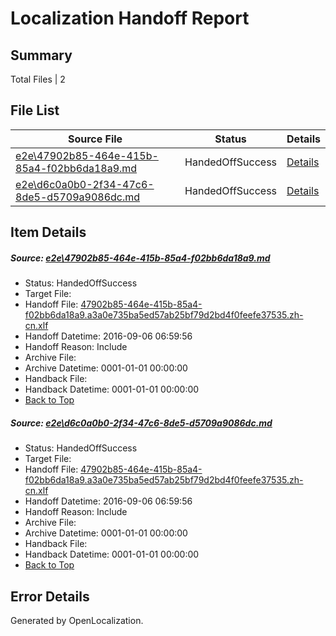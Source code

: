 # <a name='report-top'></a> Localization Handoff Report

## Summary
 Total Files | 2

## File List
 Source File | Status | Details 
 ----------- | ------ | ------- 
 [e2e\47902b85-464e-415b-85a4-f02bb6da18a9.md](https://github.com/OpenLocalizationTestOrg/ol-test0/blob/75618b0b456dd8e51f367c38288adfd2cac354f6/e2e/47902b85-464e-415b-85a4-f02bb6da18a9.md) | HandedOffSuccess | [Details](#3ac595bd1d8ca3412756c1b2e34ae5aa3b677f0e1)
 [e2e\d6c0a0b0-2f34-47c6-8de5-d5709a9086dc.md](https://github.com/OpenLocalizationTestOrg/ol-test0/blob/75618b0b456dd8e51f367c38288adfd2cac354f6/e2e/d6c0a0b0-2f34-47c6-8de5-d5709a9086dc.md) | HandedOffSuccess | [Details](#3ac595bd1d8ca3412756c1b2e34ae5aa3b677f0e3)

## Item Details
##### <a name='3ac595bd1d8ca3412756c1b2e34ae5aa3b677f0e1'></a> Source: [e2e\47902b85-464e-415b-85a4-f02bb6da18a9.md](https://github.com/OpenLocalizationTestOrg/ol-test0/blob/75618b0b456dd8e51f367c38288adfd2cac354f6/e2e/47902b85-464e-415b-85a4-f02bb6da18a9.md)
* Status: HandedOffSuccess
* Target File: 
* Handoff File: [47902b85-464e-415b-85a4-f02bb6da18a9.a3a0e735ba5ed57ab25bf79d2bd4f0feefe37535.zh-cn.xlf](https://github.com/OpenLocalizationTestOrg/ol-test0-handoff/blob/e8544d44dbb5bbbcf8df491acc42cf958d786181/ol-handoff/OpenLocalizationTestOrg/ol-test0-zhcn/ci/ht/47902b85-464e-415b-85a4-f02bb6da18a9.a3a0e735ba5ed57ab25bf79d2bd4f0feefe37535.zh-cn.xlf)
* Handoff Datetime: 2016-09-06 06:59:56
* Handoff Reason: Include
* Archive File: 
* Archive Datetime: 0001-01-01 00:00:00
* Handback File: 
* Handback Datetime: 0001-01-01 00:00:00
* [Back to Top](#report-top)

##### <a name='3ac595bd1d8ca3412756c1b2e34ae5aa3b677f0e3'></a> Source: [e2e\d6c0a0b0-2f34-47c6-8de5-d5709a9086dc.md](https://github.com/OpenLocalizationTestOrg/ol-test0/blob/75618b0b456dd8e51f367c38288adfd2cac354f6/e2e/d6c0a0b0-2f34-47c6-8de5-d5709a9086dc.md)
* Status: HandedOffSuccess
* Target File: 
* Handoff File: [47902b85-464e-415b-85a4-f02bb6da18a9.a3a0e735ba5ed57ab25bf79d2bd4f0feefe37535.zh-cn.xlf](https://github.com/OpenLocalizationTestOrg/ol-test0-handoff/blob/e8544d44dbb5bbbcf8df491acc42cf958d786181/ol-handoff/OpenLocalizationTestOrg/ol-test0-zhcn/ci/ht/47902b85-464e-415b-85a4-f02bb6da18a9.a3a0e735ba5ed57ab25bf79d2bd4f0feefe37535.zh-cn.xlf)
* Handoff Datetime: 2016-09-06 06:59:56
* Handoff Reason: Include
* Archive File: 
* Archive Datetime: 0001-01-01 00:00:00
* Handback File: 
* Handback Datetime: 0001-01-01 00:00:00
* [Back to Top](#report-top)


## Error Details

Generated by OpenLocalization.
